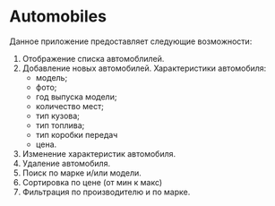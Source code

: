 # Automobiles
Данное приложение предоставляет следующие возможности:
  1. Отображение списка автомоблилей.
  2. Добавление новых автомобилей.
      Характеристики автомобиля:
        * модель;
        * фото;
        * год выпуска модели;
        * количество мест;
        * тип кузова;
        * тип топлива;
        * тип коробки передач
        * цена.
   3. Изменение характеристик автомобиля.
   4. Удаление автомобиля.
   5. Поиск по марке и/или модели.
   6. Сортировка по цене (от мин к макс)
   7. Фильтрация по производителю и по марке.
   
